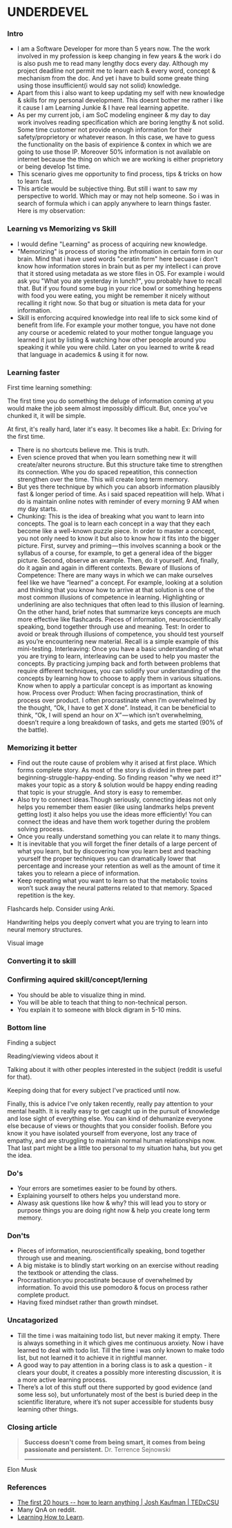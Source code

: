 # UNDERDEVEL
### Intro
- I am a Software Developer for more than 5 years now. The the work involved in my profession is keep changing in few years & the work i do is also push me to read many lengthy docs every day. Although my project deadline not permit me to learn each & every word, concept & mechanism from the doc. And yet i have to build some greate thing using those insufficient(i would say not solid) knowledge.
- Apart from this i also want to keep updating my self with new knowledge & skills for my personal development. This doesnt bother me rather i like it cause I am Learning Junkie & I have real learning appetite.
- As per my current job, i am SoC modeling engineer & my day to day work involves reading specification which are boring lengthy & not solid. Some time customer not provide enough information for their safety/proprietory or whatever reason. In this case, we have to guess the functionality on the basis of expirience & contex in which we are going to use those IP. Moreover 50% information is not available on internet because the thing on which we are working is either proprietory or being develop 1st time.
- This scenario gives me opportunity to find process, tips & tricks on how to learn fast.
- This article would be subjective thing. But still i want to saw my perspective to world. Which may or may not help someone. So i was in search of formula which i can apply anywhere to learn things faster. Here is my observation:
### Learning vs Memorizing vs Skill
- I would define "Learning" as process of acquiring new knowledge.
- "Memorizing" is process of storing the infromation in certain form in our brain. Mind that i have used words "ceratin form" here becuase i don't know how information stores in brain but as per my intellect i can prove that it stored using metadata as we store files in OS. For example i would ask you "What you ate yesterday in lunch?", you probably have to recall that. But if you found some bug in your rice bowl or something heppens with food you were eating, you might be remember it nicely without recalling it right now. So that bug or situation is meta data for your information.
- Skill is enforcing acquired knowledge into real life to sick some kind of benefit from life. For example your mother tongue, you have not done any course or acedemic related to your mother tongue language you learned it just by listing & watching how other peoople around you speaking it while you were child. Later on you learned to write & read that language in academics & using it for now. 


### Learning faster

First time learning something:

The first time you do something the deluge of information coming at you would make the job seem almost impossibly difficult. But, once you've chunked it, it will be simple.

At first, it's really hard, later it's easy. It becomes like a habit. Ex: Driving for the first time.

- There is no shortcuts believe me. This is truth.
- Even science proved that when you learn something new it will create/alter neurons structure. But this structure take time to strengthen its connection. Whe you do spaced repeatition, this connection strengthen over the time. This will create long term memory.
- But yes there technique by which you can absorb information plausibly fast & longer period of time. As i said spaced repeatition will help. What i do is maintain online notes with reminder of every morning 9 AM when my day starts.
- Chunking: This is the idea of breaking what you want to learn into concepts. The goal is to learn each concept in a way that they each become like a well-known puzzle piece. In order to master a concept, you not only need to know it but also to know how it fits into the bigger picture. First, survey and priming — this involves scanning a book or the syllabus of a course, for example, to get a general idea of the bigger picture. Second, observe an example. Then, do it yourself. And, finally, do it again and again in different contexts.
Beware of Illusions of Competence: There are many ways in which we can make ourselves feel like we have “learned” a concept. For example, looking at a solution and thinking that you know how to arrive at that solution is one of the most common illusions of competence in learning. Highlighting or underlining are also techniques that often lead to this illusion of learning. On the other hand, brief notes that summarize keys concepts are much more effective like flashcards. Pieces of information, neuroscientifically speaking, bond together through use and meaning. 
Test: In order to avoid or break through illusions of competence, you should test yourself as you’re encountering new material. Recall is a simple example of this mini-testing.
Interleaving: Once you have a basic understanding of what you are trying to learn, interleaving can be used to help you master the concepts. By practicing jumping back and forth between problems that require different techniques, you can solidify your understanding of the concepts by learning how to choose to apply them in various situations. Know when to apply a particular concept is as important as knowing how.
Process over Product: When facing procrastination, think of process over product. I often procrastinate when I’m overwhelmed by the thought, “Ok, I have to get X done”. Instead, it can be beneficial to think, “Ok, I will spend an hour on X” — which isn’t overwhelming, doesn’t require a long breakdown of tasks, and gets me started (90% of the battle).

### Memorizing it better
- Find out the route cause of problem why it arised at first place. Which forms complete story. As most of the story is divided in three part beginning-struggle-happy-ending. So finding reason "why we need it?" makes your topic as a story & solution would be happy ending reading that topic is your struggle. And story is easy to remember.
- Also try to connect ideas.Though seriously, connecting ideas not only helps you remember them easier (like using landmarks helps prevent getting lost) it also helps you use the ideas more efficiently! You can connect the ideas and have them work together during the problem solving process.
- Once you really understand something you can relate it to many things.
- It is inevitable that you will forget the finer details of a large percent of what you learn, but by discovering how you learn best and teaching yourself the proper techniques you can dramatically lower that percentage and increase your retention as well as the amount of time it takes you to relearn a piece of information.
- Keep repeating what you want to learn so that the metabolic toxins won’t suck away the neural patterns related to that memory. Spaced repetition is the key.

Flashcards help. Consider using Anki.

Handwriting helps you deeply convert what you are trying to learn into neural memory structures.

Visual image

### Converting it to skill


### Confirming aquired skill/concept/lerning
- You should be able to visualize thing in mind.
- You will be able to teach that thing to non-technical person.
- You explain it to someone with block digram in 5-10 mins.

### Bottom line
Finding a subject

Reading/viewing videos about it

Talking about it with other peoples interested in the subject (reddit is useful for that).

Keeping doing that for every subject I've practiced until now.


Finally, this is advice I've only taken recently, really pay attention to your mental health. It is really easy to get caught up in the pursuit of knowledge and lose sight of everything else. You can kind of dehumanize everyone else because of views or thoughts that you consider foolish. Before you know it you have isolated yourself from everyone, lost any trace of empathy, and are struggling to maintain normal human relationships now. That last part might be a little too personal to my situation haha, but you get the idea.
### Do's
- Your errors are sometimes easier to be found by others.
- Explaining yourself to others helps you understand more.
- Alwasy ask questions like how & why? this will lead you to story or purpose things you are doing right now & help you create long term memory.
### Don'ts 
- Pieces of information, neuroscientifically speaking, bond together through use and meaning. 
- A big mistake is to blindly start working on an exercise without reading the textbook or attending the class. 
- Procrastination:you procastinate because of overwhelmed by information. To avoid this use pomodoro & focus on process rather complete product.
- Having fixed mindset rather than growth mindset.

### Uncatagorized
- Till the time i was maitaining todo list, but never making it empty. There is always something in it which gives me continuous anxiety. Now i have learned to deal with todo list. Till the time i was only known to make todo list, but not learned it to achieve it in rightful manner. 
- A good way to pay attention in a boring class is to ask a question - it clears your doubt, it creates a possibly more interesting discussion, it is a more active learning process.
- There’s a lot of this stuff out there supported by good evidence (and some less so), but unfortunately most of the best is buried deep in the scientific literature, where it’s not super accessible for students busy learning other things.

### Closing article
> **Success doesn't come from being smart, it comes from being passionate and persistent.**
Dr. Terrence Sejnowski
> ****
Elon Musk
> 

### References
- [The first 20 hours -- how to learn anything | Josh Kaufman | TEDxCSU](https://www.youtube.com/watch?v=5MgBikgcWnY&index=4&list=WL)
- Many QnA on reddit.
- [Learning How to Learn](https://www.coursera.org/learn/learning-how-to-learn).
